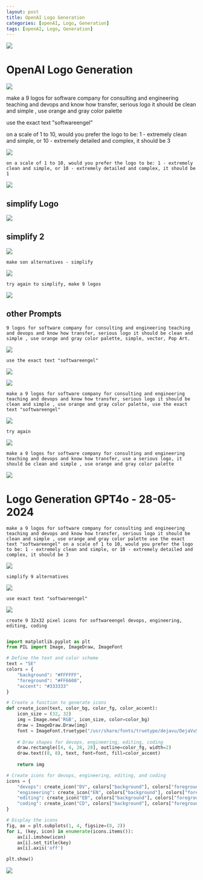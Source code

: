 ```yaml
---
layout: post
title: OpenAI Logo Generation 
categories: [openAI, Logo, Generation]
tags: [openAI, Logo, Generation]
---
```

![](../pics/2024-02-08-logo-generation_image_1.png)

# OpenAI Logo Generation 

![](../pics/2024-02-08-logo-generation_image_2.png)

make a 9 logos for software company for consulting and engineering teaching and devops and know how transfer, serious logo it should be clean and simple , use orange and gray color palette

use the exact text "softwareengel"

on a scale of 1 to 10, would you prefer the logo to be:
1 - extremely clean and simple, or
10 - extremely detailed and complex, it should be 3

![](../pics/2024-02-08-logo-generation_image_3.webp)


```
on a scale of 1 to 10, would you prefer the logo to be: 1 - extremely clean and simple, or 10 - extremely detailed and complex, it should be 1
```

![](../pics/2024-02-08-logo-generation_image_4.webp)
## simplify Logo 

![](../pics/2024-02-08-logo-generation_image_5.png)


## simplify 2
![](../pics/2024-02-08-logo-generation_image_6.png)

```
make son alternatives - simplify
```

![](../pics/2024-02-08-logo-generation_image_7.webp)
```
try again to simplify, make 9 logos
```
![](../pics/2024-02-08-logo-generation_image_8.webp)

## other Prompts
```
9 logos for software company for consulting and engineering teaching and devops and know how transfer, serious logo it should be clean and simple , use orange and gray color palette, simple, vector, Pop Art.
```
![](../pics/2024-02-08-logo-generation_image_9.webp)

```
use the exact text "softwareengel"
```
![](../pics/2024-02-08-logo-generation_image_10.webp)

![](../pics/2024-02-08-logo-generation_image_11.webp)


```
make a 9 logos for software company for consulting and engineering teaching and devops and know how transfer, serious logo it should be clean and simple , use orange and gray color palette, use the exact text "softwareengel"
```
![](../pics/2024-02-08-logo-generation_image_12.webp)
```
try again
```
![](../pics/2024-02-08-logo-generation_image_13.webp)


```
make a 9 logos for software company for consulting and engineering teaching and devops and know how transfer, use a serious logo, it should be clean and simple , use orange and gray color palette
```

![](../pics/2024-02-08-logo-generation_image_14.webp)

# Logo  Generation GPT4o - 28-05-2024

```
make a 9 logos for software company for consulting and engineering teaching and devops and know how transfer, serious logo it should be clean and simple , use orange and gray color palette use the exact text "softwareengel" on a scale of 1 to 10, would you prefer the logo to be: 1 - extremely clean and simple, or 10 - extremely detailed and complex, it should be 3
```

![](../pics/2024-02-08-logo-generation_image_15.webp)

```
simplify 9 alternatives
```

![](../pics/2024-02-08-logo-generation_image_16.webp)

```
use exact text "softwareengel"
```

![](../pics/2024-02-08-logo-generation_image_17.webp)

``` 
create 9 32x32 pixel icons for softwareengel devops, engineering, editing, coding
```

``` python 

import matplotlib.pyplot as plt
from PIL import Image, ImageDraw, ImageFont

# Define the text and color scheme
text = "SE"
colors = {
    "background": "#FFFFFF",
    "foreground": "#FF6600",
    "accent": "#333333"
}

# Create a function to generate icons
def create_icon(text, color_bg, color_fg, color_accent):
    icon_size = (32, 32)
    img = Image.new('RGB', icon_size, color=color_bg)
    draw = ImageDraw.Draw(img)
    font = ImageFont.truetype("/usr/share/fonts/truetype/dejavu/DejaVuSans-Bold.ttf", 14)
    
    # Draw shapes for devops, engineering, editing, coding
    draw.rectangle([4, 4, 28, 28], outline=color_fg, width=2)
    draw.text((8, 8), text, font=font, fill=color_accent)
    
    return img

# Create icons for devops, engineering, editing, and coding
icons = {
    "devops": create_icon("DV", colors["background"], colors["foreground"], colors["accent"]),
    "engineering": create_icon("EN", colors["background"], colors["foreground"], colors["accent"]),
    "editing": create_icon("ED", colors["background"], colors["foreground"], colors["accent"]),
    "coding": create_icon("CD", colors["background"], colors["foreground"], colors["accent"])
}

# Display the icons
fig, ax = plt.subplots(1, 4, figsize=(8, 2))
for i, (key, icon) in enumerate(icons.items()):
    ax[i].imshow(icon)
    ax[i].set_title(key)
    ax[i].axis('off')

plt.show()

```

![](../pics/2024-02-08-logo-generation_image_18.png)



